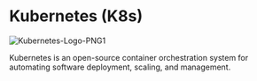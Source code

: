 # Kubernetes (K8s)


![Kubernetes-Logo-PNG1](https://user-images.githubusercontent.com/62883434/210126977-723d7cd8-b6e7-4627-b086-aa21713888b7.png)

Kubernetes is an open-source container orchestration system for automating software deployment, scaling, and management.
